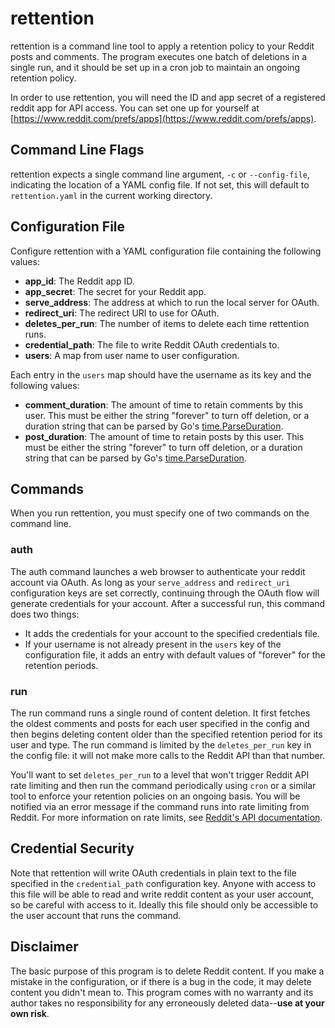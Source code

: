 # rettention

rettention is a command line tool to apply a retention policy to your
Reddit posts and comments.  The program executes one batch of
deletions in a single run, and it should be set up in a cron job to
maintain an ongoing retention policy.

In order to use rettention, you will need the ID and app secret of a
registered reddit app for API access.  You can set one up for yourself
at
[https://www.reddit.com/prefs/apps](https://www.reddit.com/prefs/apps).

## Command Line Flags

rettention expects a single command line argument, `-c` or
`--config-file`, indicating the location of a YAML config file.  If
not set, this will default to `rettention.yaml` in the current working
directory.

## Configuration File

Configure rettention with a YAML configuration file containing the
following values:

* **app_id**: The Reddit app ID.
* **app_secret**: The secret for your Reddit app.
* **serve_address**: The address at which to run the local server for
  OAuth.
* **redirect_uri**: The redirect URI to use for OAuth.
* **deletes_per_run**: The number of items to delete each time
  rettention runs.
* **credential_path**: The file to write Reddit OAuth credentials to.
* **users**: A map from user name to user configuration.

Each entry in the `users` map should have the username as its key and
the following values:

* **comment_duration**: The amount of time to retain comments by this
  user.  This must be either the string "forever" to turn off
  deletion, or a duration string that can be parsed by Go's
  [time.ParseDuration](https://pkg.go.dev/time#example-ParseDuration).
* **post_duration**: The amount of time to retain posts by this user.
  This must be either the string "forever" to turn off deletion, or a
  duration string that can be parsed by Go's
  [time.ParseDuration](https://pkg.go.dev/time#example-ParseDuration).

## Commands

When you run rettention, you must specify one of two commands on the
command line.

### auth

The auth command launches a web browser to authenticate your reddit
account via OAuth.  As long as your `serve_address` and `redirect_uri`
configuration keys are set correctly, continuing through the OAuth
flow will generate credentials for your account.  After a successful
run, this command does two things:

* It adds the credentials for your account to the specified
  credentials file.
* If your username is not already present in the `users` key of the
  configuration file, it adds an entry with default values of
  "forever" for the retention periods.

### run

The run command runs a single round of content deletion.  It first
fetches the oldest comments and posts for each user specified in the
config and then begins deleting content older than the specified
retention period for its user and type.  The run command is limited by
the `deletes_per_run` key in the config file: it will not make more
calls to the Reddit API than that number.

You'll want to set `deletes_per_run` to a level that won't trigger
Reddit API rate limiting and then run the command periodically using
`cron` or a similar tool to enforce your retention policies on an
ongoing basis.  You will be notified via an error message if the
command runs into rate limiting from Reddit.  For more information on
rate limits, see [Reddit's API
documentation](https://github.com/reddit-archive/reddit/wiki/API#rules).

## Credential Security

Note that rettention will write OAuth credentials in plain text to the
file specified in the `credential_path` configuration key.  Anyone
with access to this file will be able to read and write reddit content
as your user account, so be careful with access to it.  Ideally this
file should only be accessible to the user account that runs the
command.

## Disclaimer

The basic purpose of this program is to delete Reddit content.  If you
make a mistake in the configuration, or if there is a bug in the code,
it may delete content you didn't mean to.  This program comes with no
warranty and its author takes no responsibility for any erroneously
deleted data--**use at your own risk**.
